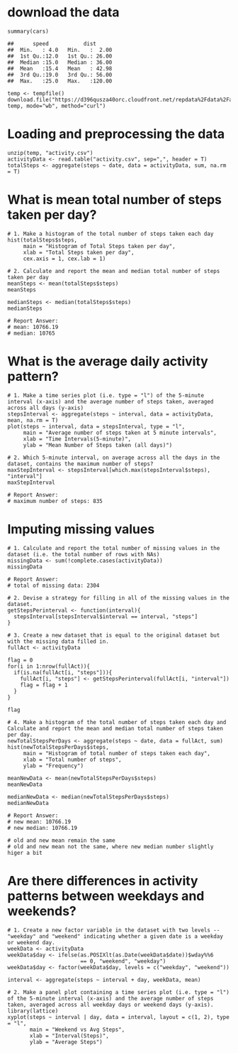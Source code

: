 download the data
=================

    summary(cars)

    ##      speed           dist       
    ##  Min.   : 4.0   Min.   :  2.00  
    ##  1st Qu.:12.0   1st Qu.: 26.00  
    ##  Median :15.0   Median : 36.00  
    ##  Mean   :15.4   Mean   : 42.98  
    ##  3rd Qu.:19.0   3rd Qu.: 56.00  
    ##  Max.   :25.0   Max.   :120.00

    temp <- tempfile()
    download.file("https://d396qusza40orc.cloudfront.net/repdata%2Fdata%2Factivity.zip", temp, mode="wb", method="curl")

Loading and preprocessing the data
==================================

    unzip(temp, "activity.csv")
    activityData <- read.table("activity.csv", sep=",", header = T)
    totalSteps <- aggregate(steps ~ date, data = activityData, sum, na.rm = T)

What is mean total number of steps taken per day?
=================================================

    # 1. Make a histogram of the total number of steps taken each day
    hist(totalSteps$steps, 
         main = "Histogram of Total Steps taken per day",
         xlab = "Total Steps taken per day", 
         cex.axis = 1, cex.lab = 1)

    # 2. Calculate and report the mean and median total number of steps taken per day
    meanSteps <- mean(totalSteps$steps)
    meanSteps

    medianSteps <- median(totalSteps$steps)
    medianSteps

    # Report Answer:
    # mean: 10766.19
    # median: 10765

What is the average daily activity pattern?
===========================================

    # 1. Make a time series plot (i.e. type = "l") of the 5-minute interval (x-axis) and the average number of steps taken, averaged across all days (y-axis)
    stepsInterval <- aggregate(steps ~ interval, data = activityData, mean, na.rm = T)
    plot(steps ~ interval, data = stepsInterval, type = "l", 
         main = "Average number of steps taken at 5 minute intervals",
         xlab = "Time Intervals(5-minute)", 
         ylab = "Mean Number of Steps taken (all days)")

    # 2. Which 5-minute interval, on average across all the days in the dataset, contains the maximum number of steps?
    maxStepInterval <- stepsInterval[which.max(stepsInterval$steps), "interval"]
    maxStepInterval

    # Report Answer:
    # maximum number of steps: 835

Imputing missing values
=======================

    # 1. Calculate and report the total number of missing values in the dataset (i.e. the total number of rows with NAs)
    missingData <- sum(!complete.cases(activityData))
    missingData

    # Report Answer:
    # total of missing data: 2304

    # 2. Devise a strategy for filling in all of the missing values in the dataset.
    getStepsPerinterval <- function(interval){
      stepsInterval[stepsInterval$interval == interval, "steps"]
    }

    # 3. Create a new dataset that is equal to the original dataset but with the missing data filled in.
    fullAct <- activityData

    flag = 0
    for(i in 1:nrow(fullAct)){
      if(is.na(fullAct[i, "steps"])){
        fullAct[i, "steps"] <- getStepsPerinterval(fullAct[i, "interval"])
        flag = flag + 1
      }
    }

    flag

    # 4. Make a histogram of the total number of steps taken each day and Calculate and report the mean and median total number of steps taken per day.
    newTotalStepsPerDays <- aggregate(steps ~ date, data = fullAct, sum)
    hist(newTotalStepsPerDays$steps, 
         main = "Histogram of total number of steps taken each day",
         xlab = "Total number of steps", 
         ylab = "Frequency")

    meanNewData <- mean(newTotalStepsPerDays$steps)
    meanNewData

    medianNewData <- median(newTotalStepsPerDays$steps)
    medianNewData

    # Report Answer:
    # new mean: 10766.19
    # new median: 10766.19

    # old and new mean remain the same
    # old and new mean not the same, where new median number slightly higer a bit 

Are there differences in activity patterns between weekdays and weekends?
=========================================================================

    # 1. Create a new factor variable in the dataset with two levels -- "weekday" and "weekend" indicating whether a given date is a weekday or weekend day.
    weekData <- activityData 
    weekData$day <- ifelse(as.POSIXlt(as.Date(weekData$date))$wday%%6
                           == 0, "weekend", "weekday")
    weekData$day <- factor(weekData$day, levels = c("weekday", "weekend"))

    interval <- aggregate(steps ~ interval + day, weekData, mean)

    # 2. Make a panel plot containing a time series plot (i.e. type = "l") of the 5-minute interval (x-axis) and the average number of steps taken, averaged across all weekday days or weekend days (y-axis). 
    library(lattice)
    xyplot(steps ~ interval | day, data = interval, layout = c(1, 2), type = "l", 
           main = "Weekend vs Avg Steps",
           xlab = "Interval(Steps)", 
           ylab = "Average Steps")
